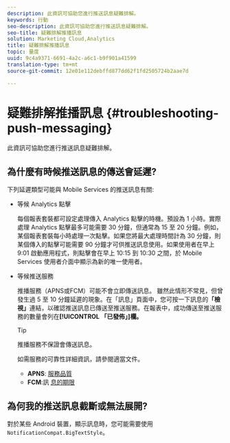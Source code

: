 ```yaml
---
description: 此資訊可協助您進行推送訊息疑難排解。
keywords: 行動
seo-description: 此資訊可協助您進行推送訊息疑難排解。
seo-title: 疑難排解推播訊息
solution: Marketing Cloud,Analytics
title: 疑難排解推播訊息
topic: 量度
uuid: 9c4a9371-6691-4a2c-a6c1-b9f901a41599
translation-type: tm+mt
source-git-commit: 12e01e112debffd877dd62f1fd2505724b2aae7d

---
```



# 疑難排解推播訊息 {#troubleshooting-push-messaging}

此資訊可協助您進行推送訊息疑難排解。

## 為什麼有時候推送訊息的傳送會延遲?

下列延遲類型可能與 Mobile Services 的推送訊息有關:

* 等候 Analytics 點擊

   每個報表套裝都可設定處理傳入 Analytics 點擊的時機。預設為 1 小時。實際處理 Analytics 點擊最多可能需要 30 分鐘，但通常為 15 至 20 分鐘。例如，某個報表套裝每小時處理一次點擊。如果您將最大處理時間計為 30 分鐘，則某個傳入的點擊可能需要 90 分鐘才可供推送訊息使用。如果使用者在早上 9:01 啟動應用程式，則點擊會在早上 10:15 到 10:30 之間，於 Mobile Services 使用者介面中顯示為新的唯一使用者。

* 等候推送服務

   推播服務（APNS或FCM）可能不會立即傳送訊息。 雖然此情形不常見，但曾發生過 5 至 10 分鐘延遲的現象。在「訊息」頁面中，您可按一下訊息的&#x200B;**「檢視」**&#x200B;連結，以確認推送訊息已傳送至推送服務。在報表中，成功傳送至推送服務的數量會列在&#x200B;**[!UICONTROL 「已發佈」]欄。**

   >[!TIP]
   >
   >推播服務不保證會傳送訊息。

   如需服務的可靠性詳細資訊，請參閱適當文件。

   * **APNS**: [服務品質](https://developer.apple.com/library/content/documentation/NetworkingInternet/Conceptual/RemoteNotificationsPG/APNSOverview.html#//apple_ref/doc/uid/TP40008194-CH8-SW5)
   * **FCM**:訊 [息的期限](https://firebase.google.com/docs/cloud-messaging/concept-options#lifetime)

## 為何我的推送訊息截斷或無法展開?

對於某些 Android 裝置，顯示訊息時，您可能需要使用 `NotificationCompat.BigTextStyle`。
